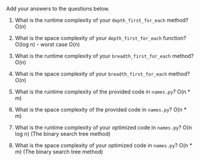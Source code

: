 Add your answers to the questions below.

1. What is the runtime complexity of your `depth_first_for_each` method?
O(n)

2. What is the space complexity of your `depth_first_for_each` function?
O(log n) - worst case O(n)

3. What is the runtime complexity of your `breadth_first_for_each` method?
O(n)

4. What is the space complexity of your `breadth_first_for_each` method?
O(n)

5. What is the runtime complexity of the provided code in `names.py`?
O(n * m)

6. What is the space complexity of the provided code in `names.py`?
O(n * m)

7. What is the runtime complexity of your optimized code in `names.py`?
O(n log n) (The binary search tree method)

8. What is the space complexity of your optimized code in `names.py`?
O(n * m) (The binary search tree method)